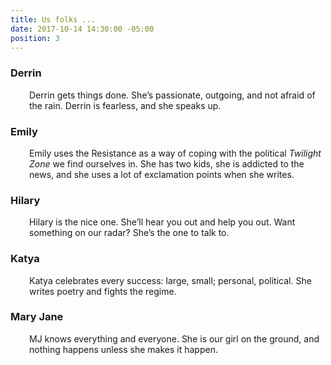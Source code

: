 ```yaml
---
title: Us folks ...
date: 2017-10-14 14:30:00 -05:00
position: 3
---
```


<h3 style="text-align: left;">Derrin</h3>
<p style="padding-left: 30px;">Derrin gets things done. She&rsquo;s passionate, outgoing, and not afraid of the rain. Derrin is fearless, and she speaks up.</p>
<h3>Emily</h3>
<p style="padding-left: 30px;">Emily uses the Resistance as a way of coping with the political <em>Twilight Zone</em> we find ourselves in. She has two kids, she is addicted to the news, and she uses a lot of exclamation points when she writes.</p>
<h3>Hilary</h3>
<p style="padding-left: 30px;">Hilary is the nice one. She&rsquo;ll hear you out and help you out. Want something on our radar? She&rsquo;s the one to talk to.</p>
<h3>Katya</h3>
<p style="padding-left: 30px;">Katya celebrates every success: large, small; personal, political. She writes poetry and fights the regime.</p>
<h3>Mary Jane</h3>
<p style="padding-left: 30px;">MJ knows everything and everyone. She is our girl on the ground, and nothing happens unless she makes it happen.</p>